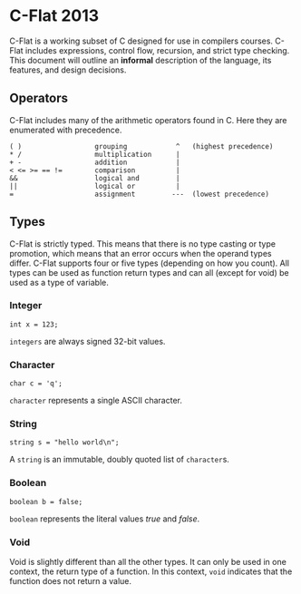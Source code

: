 # C-Flat 2013

C-Flat is a working subset of C designed for use in compilers courses. C-Flat includes expressions, control flow, recursion, and strict type checking. This document will outline an **informal** description of the language, its features, and design decisions.

## Operators

C-Flat includes many of the arithmetic operators found in C. Here they are enumerated with precedence.

    ( )                  grouping            ^   (highest precedence)
    * /                  multiplication      |
    + -                  addition            |
    < <= >= == !=        comparison          |
    &&                   logical and         |
    ||                   logical or          |
    =                    assignment         ---  (lowest precedence)

## Types

C-Flat is strictly typed. This means that there is no type casting or type promotion, which means that an error occurs when the operand types differ. C-Flat supports four or five types (depending on how you count). All types can be used as function return types and can all (except for void) be used as a type of variable.

### Integer

    int x = 123;

`integers` are always signed 32-bit values.

### Character

    char c = 'q';

`character` represents a single ASCII character.

### String

    string s = "hello world\n";

A `string` is an immutable, doubly quoted list of `character`s.

### Boolean
    boolean b = false;

`boolean` represents the literal values *true* and *false*.

### Void

Void is slightly different than all the other types. It can only be used in one context, the return type of a function. In this context, `void` indicates that the function does not return a value.



